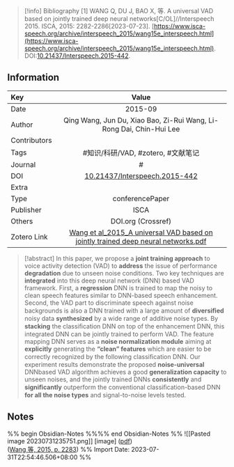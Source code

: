 > [!info] Bibliography
> [1]  WANG Q, DU J, BAO X, 等. A universal VAD based on jointly trained deep neural networks[C/OL]//Interspeech 2015. ISCA, 2015: 2282-2286[2023-07-23]. [https://www.isca-speech.org/archive/interspeech_2015/wang15e_interspeech.html](https://www.isca-speech.org/archive/interspeech_2015/wang15e_interspeech.html). DOI:[10.21437/Interspeech.2015-442](https://doi.org/10.21437/Interspeech.2015-442).
## Information

| Key          |                                   Value                                   |
| :----------- | :-----------------------------------------------------------------------: |
| Date         |                                      2015-09  |
| Author       |                         Qing Wang, Jun Du, Xiao Bao, Zi-Rui Wang, Li-Rong Dai, Chin-Hui Lee                          |
| Contributors |                                                           |
| Tags         |                           #知识/科研/VAD, #zotero, #文献笔记                         |
| Journal      |                            #              |
| DOI          |                            [10.21437/Interspeech.2015-442](https://www.isca-speech.org/archive/interspeech_2015/wang15e_interspeech.html)                             |
| Extra        |                                              |
| Type         |                            conferencePaper                           |
| Publisher    |                               ISCA                               |
| Others       |     DOI.org (Crossref)         |
| Zotero Link  |                             [Wang et al_2015_A universal VAD based on jointly trained deep neural networks.pdf](zotero://select/library/items/FPXXUMKC)                             |

> [!abstract]
> In this paper, we propose a **joint training approach** to voice activity detection (VAD) to **address** the issue of performance **degradation** due to unseen noise conditions. Two key techniques are **integrated** into this deep neural network (DNN) based VAD framework. First, a **regression** DNN is trained to map the noisy to clean speech features similar to DNN-based speech enhancement. Second, the VAD part to discriminate speech against noise backgrounds is also a DNN trained with a large amount of **diversiﬁed** noisy data **synthesized** by a wide range of additive noise types. By **stacking** the classiﬁcation DNN on top of the enhancement DNN, this integrated DNN can be jointly trained to perform VAD. The feature mapping DNN serves as a **noise normalization module** aiming at **explicitly** generating the **“clean” features** which are easier to be correctly recognized by the following classiﬁcation DNN. Our experiment results demonstrate the proposed **noise-universal** DNNbased VAD algorithm achieves a good **generalization capacity** to unseen noises, and the jointly trained DNNs **consistently** and **signiﬁcantly** outperform the conventional classiﬁcation-based DNN **for all the noise types** and signal-to-noise levels tested.

## Notes
%% begin Obsidian-Notes %%%% end Obsidian-Notes %%
![[Pasted image 20230731235751.png]]
[image] ([pdf](zotero://open-pdf/library/items/FPXXUMKC?page=2&annotation=L6T9AL2Q))  
([Wang 等, 2015, p. 2283](zotero://select/library/items/PG3J4LDS))
%% Import Date: 2023-07-31T22:54:46.506+08:00 %%
